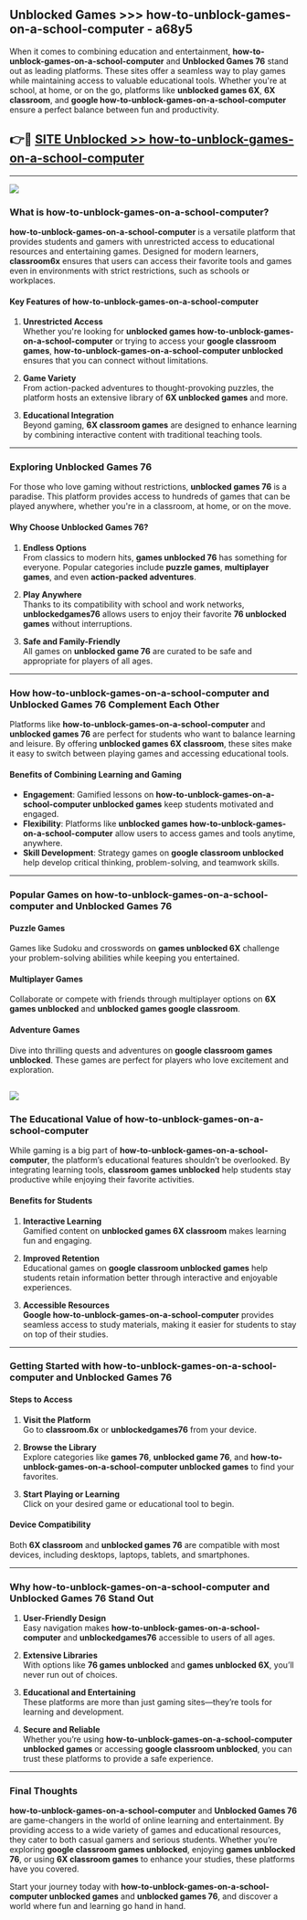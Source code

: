 ## Unblocked Games >>> how-to-unblock-games-on-a-school-computer - a68y5 

When it comes to combining education and entertainment, **how-to-unblock-games-on-a-school-computer** and **Unblocked Games 76** stand out as leading platforms. These sites offer a seamless way to play games while maintaining access to valuable educational tools. Whether you're at school, at home, or on the go, platforms like **unblocked games 6X**, **6X classroom**, and **google how-to-unblock-games-on-a-school-computer** ensure a perfect balance between fun and productivity.
## 👉🔴 [SITE Unblocked >> how-to-unblock-games-on-a-school-computer](http://premium.freeplayer.one?title=how-to-unblock-games-on-a-school-computer&ref=22JU)
---
<a href="http://premium.freeplayer.one?title=how-to-unblock-games-on-a-school-computer&ref=22JU/"><img src="https://github.com/user-attachments/assets/438f12ca-57a4-47a3-8ead-c64da593a1e5"/></a>
### What is how-to-unblock-games-on-a-school-computer?  

**how-to-unblock-games-on-a-school-computer** is a versatile platform that provides students and gamers with unrestricted access to educational resources and entertaining games. Designed for modern learners, **classroom6x** ensures that users can access their favorite tools and games even in environments with strict restrictions, such as schools or workplaces.  

#### Key Features of how-to-unblock-games-on-a-school-computer  

1. **Unrestricted Access**  
   Whether you're looking for **unblocked games how-to-unblock-games-on-a-school-computer** or trying to access your **google classroom games**, **how-to-unblock-games-on-a-school-computer unblocked** ensures that you can connect without limitations.  

2. **Game Variety**  
   From action-packed adventures to thought-provoking puzzles, the platform hosts an extensive library of **6X unblocked games** and more.  

3. **Educational Integration**  
   Beyond gaming, **6X classroom games** are designed to enhance learning by combining interactive content with traditional teaching tools.  



---

### Exploring Unblocked Games 76  

For those who love gaming without restrictions, **unblocked games 76** is a paradise. This platform provides access to hundreds of games that can be played anywhere, whether you're in a classroom, at home, or on the move.  

#### Why Choose Unblocked Games 76?  

1. **Endless Options**  
   From classics to modern hits, **games unblocked 76** has something for everyone. Popular categories include **puzzle games**, **multiplayer games**, and even **action-packed adventures**.  

2. **Play Anywhere**  
   Thanks to its compatibility with school and work networks, **unblockedgames76** allows users to enjoy their favorite **76 unblocked games** without interruptions.  

3. **Safe and Family-Friendly**  
   All games on **unblocked game 76** are curated to be safe and appropriate for players of all ages.  

---

### How how-to-unblock-games-on-a-school-computer and Unblocked Games 76 Complement Each Other  

Platforms like **how-to-unblock-games-on-a-school-computer** and **unblocked games 76** are perfect for students who want to balance learning and leisure. By offering **unblocked games 6X classroom**, these sites make it easy to switch between playing games and accessing educational tools.  

#### Benefits of Combining Learning and Gaming  

- **Engagement**: Gamified lessons on **how-to-unblock-games-on-a-school-computer unblocked games** keep students motivated and engaged.  
- **Flexibility**: Platforms like **unblocked games how-to-unblock-games-on-a-school-computer** allow users to access games and tools anytime, anywhere.  
- **Skill Development**: Strategy games on **google classroom unblocked** help develop critical thinking, problem-solving, and teamwork skills.  

---

### Popular Games on how-to-unblock-games-on-a-school-computer and Unblocked Games 76  

#### Puzzle Games  

Games like Sudoku and crosswords on **games unblocked 6X** challenge your problem-solving abilities while keeping you entertained.  

#### Multiplayer Games  

Collaborate or compete with friends through multiplayer options on **6X games unblocked** and **unblocked games google classroom**.  

#### Adventure Games  

Dive into thrilling quests and adventures on **google classroom games unblocked**. These games are perfect for players who love excitement and exploration.  

<a href="http://download.freeplayer.one?title=how-to-unblock-games-on-a-school-computer&ref=23D/"><img src="https://github.com/user-attachments/assets/fe0c3e91-c8e1-489c-acf0-e2f614c12fb8"/></a>
---

### The Educational Value of how-to-unblock-games-on-a-school-computer  

While gaming is a big part of **how-to-unblock-games-on-a-school-computer**, the platform’s educational features shouldn’t be overlooked. By integrating learning tools, **classroom games unblocked** help students stay productive while enjoying their favorite activities.  

#### Benefits for Students  

1. **Interactive Learning**  
   Gamified content on **unblocked games 6X classroom** makes learning fun and engaging.  

2. **Improved Retention**  
   Educational games on **google classroom unblocked games** help students retain information better through interactive and enjoyable experiences.  

3. **Accessible Resources**  
   **Google how-to-unblock-games-on-a-school-computer** provides seamless access to study materials, making it easier for students to stay on top of their studies.  

---

### Getting Started with how-to-unblock-games-on-a-school-computer and Unblocked Games 76  

#### Steps to Access  

1. **Visit the Platform**  
   Go to **classroom.6x** or **unblockedgames76** from your device.  

2. **Browse the Library**  
   Explore categories like **games 76**, **unblocked game 76**, and **how-to-unblock-games-on-a-school-computer unblocked games** to find your favorites.  

3. **Start Playing or Learning**  
   Click on your desired game or educational tool to begin.  

#### Device Compatibility  

Both **6X classroom** and **unblocked games 76** are compatible with most devices, including desktops, laptops, tablets, and smartphones.  

---

### Why how-to-unblock-games-on-a-school-computer and Unblocked Games 76 Stand Out  

1. **User-Friendly Design**  
   Easy navigation makes **how-to-unblock-games-on-a-school-computer** and **unblockedgames76** accessible to users of all ages.  

2. **Extensive Libraries**  
   With options like **76 games unblocked** and **games unblocked 6X**, you’ll never run out of choices.  

3. **Educational and Entertaining**  
   These platforms are more than just gaming sites—they’re tools for learning and development.  

4. **Secure and Reliable**  
   Whether you’re using **how-to-unblock-games-on-a-school-computer unblocked games** or accessing **google classroom unblocked**, you can trust these platforms to provide a safe experience.  

---

### Final Thoughts  

**how-to-unblock-games-on-a-school-computer** and **Unblocked Games 76** are game-changers in the world of online learning and entertainment. By providing access to a wide variety of games and educational resources, they cater to both casual gamers and serious students. Whether you’re exploring **google classroom games unblocked**, enjoying **games unblocked 76**, or using **6X classroom games** to enhance your studies, these platforms have you covered.  

Start your journey today with **how-to-unblock-games-on-a-school-computer unblocked games** and **unblocked games 76**, and discover a world where fun and learning go hand in hand.  